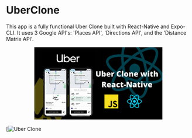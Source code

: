 # UberClone

This app is a fully functional Uber Clone built with React-Native and Expo-CLI. It uses 3 Google API's: 'Places API', 'Directions API', and the 'Distance Matrix API'.

<p align="center">
  <img src="Uber-Clone- Thumbnail.png" width="350" title="hover text">
</p>


[![Uber Clone](https://youtu.be/jOEit8_bcqw "Uber Clone")
